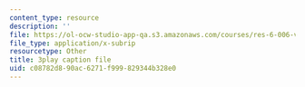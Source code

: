 ```yaml
---
content_type: resource
description: ''
file: https://ol-ocw-studio-app-qa.s3.amazonaws.com/courses/res-6-006-video-demonstrations-in-lasers-and-optics-spring-2008/c08782d890ac6271f999829344b328e0_1XdKoZKHj5M.srt
file_type: application/x-subrip
resourcetype: Other
title: 3play caption file
uid: c08782d8-90ac-6271-f999-829344b328e0
---
```

